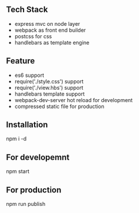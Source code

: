 ## Tech Stack
- express mvc on node layer
- webpack as front end builder
- postcss for css
- handlebars as template engine

## Feature
- es6 support
- require('./style.css') support
- require('./view.hbs') support
- handlebars template support
- webpack-dev-server hot reload for development
- compressed static file for production

## Installation
npm i -d

## For developemnt
npm start

## For production
npm run publish


